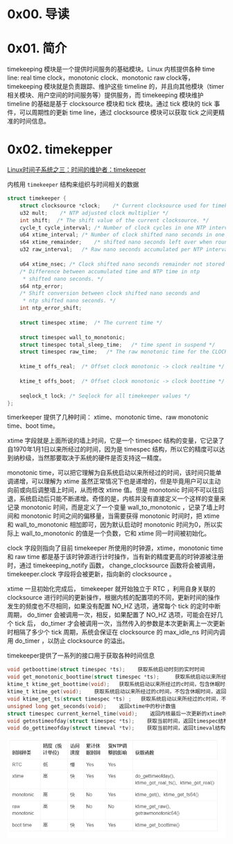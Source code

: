# 0x00. 导读

# 0x01. 简介

timekeeping 模块是一个提供时间服务的基础模块。Linux 内核提供各种 time line: real time clock，monotonic clock、monotonic raw clock等，timekeeping 模块就是负责跟踪、维护这些 timeline 的，并且向其他模块（timer相关模块、用户空间的时间服务等）提供服务，而 timekeeping 模块维护 timeline 的基础是基于 clocksource 模块和 tick 模块。通过 tick 模块的 tick 事件，可以周期性的更新 time line，通过 clocksource 模块可以获取 tick 之间更精准的时间信息。

# 0x02. timekepper

[Linux时间子系统之三：时间的维护者：timekeeper](https://abcdxyzk.github.io/blog/2017/07/23/kernel-clock-3/)

内核用 `timekeeper` 结构来组织与时间相关的数据
```c
struct timekeeper {  
	struct clocksource *clock;    /* Current clocksource used for timekeeping. */  
	u32 mult;    /* NTP adjusted clock multiplier */  
	int shift;  /* The shift value of the current clocksource. */  
	cycle_t cycle_interval; /* Number of clock cycles in one NTP interval. */  
	u64 xtime_interval; /* Number of clock shifted nano seconds in one NTP interval. */  
	s64 xtime_remainder;    /* shifted nano seconds left over when rounding cycle_interval */  
	u32 raw_interval;   /* Raw nano seconds accumulated per NTP interval. */  
  
	u64 xtime_nsec; /* Clock shifted nano seconds remainder not stored in xtime.tv_nsec. */  
	/* Difference between accumulated time and NTP time in ntp 
	 * shifted nano seconds. */  
	s64 ntp_error;  
	/* Shift conversion between clock shifted nano seconds and 
	 * ntp shifted nano seconds. */  
	int ntp_error_shift;  
  
	struct timespec xtime;  /* The current time */  
  
	struct timespec wall_to_monotonic;  
	struct timespec total_sleep_time;   /* time spent in suspend */  
	struct timespec raw_time;   /* The raw monotonic time for the CLOCK_MONOTONIC_RAW posix clock. */  
  
	ktime_t offs_real;  /* Offset clock monotonic -> clock realtime */  
  
	ktime_t offs_boot;  /* Offset clock monotonic -> clock boottime */  
  
	seqlock_t lock; /* Seqlock for all timekeeper values */  
};  
```

timerkeeper 提供了几种时间： xtime、monotonic time、raw monotonic time、boot time。

xtime 字段就是上面所说的墙上时间，它是一个 timespec 结构的变量，它记录了自1970年1月1日以来所经过的时间，因为是 timespec 结构，所以它的精度可以达到纳秒级，当然那要取决于系统的硬件是否支持这一精度。

monotonic time，可以把它理解为自系统启动以来所经过的时间，该时间只能单调递增，可以理解为 xtime 虽然正常情况下也是递增的，但是毕竟用户可以主动向前或向后调整墙上时间，从而修改 xtime 值。但是 monotonic 时间不可以往后退，系统启动后只能不断递增。奇怪的是，内核并没有直接定义一个这样的变量来记录 monotonic 时间，而是定义了一个变量 wall_to_monotonic ，记录了墙上时间和 monotonic 时间之间的偏移量，当需要获得 monotonic 时间时，把 xtime 和 wall_to_monotonic 相加即可，因为默认启动时 monotonic 时间为0，所以实际上 wall_to_monotonic 的值是一个负数，它和 xtime 同一时间被初始化。

clock 字段则指向了目前 timekeeper 所使用的时钟源，xtime，monotonic time 和 raw time 都是基于该时钟源进行计时操作，当有新的精度更高的时钟源被注册时，通过 timekeeping_notify 函数， change_clocksource 函数将会被调用， timekeeper.clock 字段将会被更新，指向新的 clocksource 。

xtime 一旦初始化完成后， timekeeper 就开始独立于 RTC ，利用自身关联的 clocksource 进行时间的更新操作，根据内核的配置项的不同，更新时间的操作发生的频度也不尽相同，如果没有配置 NO_HZ 选项，通常每个 tick 的定时中断周期， do_timer 会被调用一次，相反，如果配置了 NO_HZ 选项，可能会在好几个 tick 后， do_timer 才会被调用一次，当然传入的参数是本次更新离上一次更新时相隔了多少个 tick 周期，系统会保证在 clocksource 的 max_idle_ns 时间内调用 do_timer ，以防止 clocksource 的溢出。

timekeeper提供了一系列的接口用于获取各种时间信息
```c
void getboottime(struct timespec *ts);    获取系统启动时刻的实时时间
void get_monotonic_boottime(struct timespec *ts);     获取系统启动以来所经过的时间，包含休眠时间
ktime_t ktime_get_boottime(void);   获取系统启动以来所经过的c时间，包含休眠时间，返回ktime类型
ktime_t ktime_get(void);    获取系统启动以来所经过的c时间，不包含休眠时间，返回ktime类型
void ktime_get_ts(struct timespec *ts) ;   获取系统启动以来所经过的c时间，不包含休眠时间，返回timespec结构
unsigned long get_seconds(void);    返回xtime中的秒计数值
struct timespec current_kernel_time(void);    返回内核最后一次更新的xtime时间，不累计最后一次更新至今clocksource的计数值
void getnstimeofday(struct timespec *ts);    获取当前时间，返回timespec结构
void do_gettimeofday(struct timeval *tv);    获取当前时间，返回timeval结构
```

![Alt text](../../pic/linux/time/timekeeper_times.png)